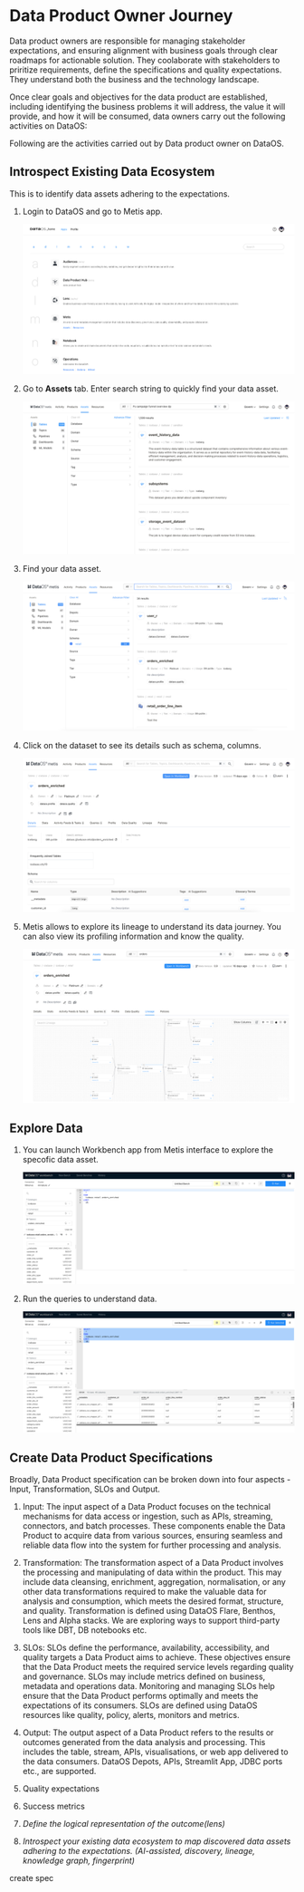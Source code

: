 # Data Product Owner Journey

Data product owners are responsible for managing stakeholder expectations, and ensuring alignment with business goals through clear roadmaps for actionable solution. They coolaborate with stakeholders to priritize requirements, define the specifications and quality expectations. They understand both the business and the technology landscape.

Once clear goals and objectives for the data product are established, including identifying the business problems it will address, the value it will provide, and how it will be consumed, data owners carry out the following activities on DataOS:

Following are the activities carried out by Data product owner on DataOS.

## Introspect Existing Data Ecosystem 

This is to identify data assets adhering to the expectations.

1. Login to DataOS and go to Metis app.
    
    ![dataoshome_metis.png](/getting_started/dataoshome_metis.png)
    
2. Go to **Assets** tab. Enter search string to quickly find your data asset.
    
    ![assets_metis.png](/getting_started/assets_metis.png)
    
3. Find your data asset.
    
    ![dataset_filtered.png](/getting_started/dataset_filtered.png)
    
4. Click on the dataset to see its details such as schema, columns. 
    
    ![dataset_details.png](/getting_started/dataset_details.png)
   
5. Metis allows to explore its lineage to understand its data journey. You can also view its profiling information and know the quality. 
   
   ![dataset_details.png](/getting_started/data_product_owner/lineage.png)

## Explore Data

1. You can launch Workbench app from Metis interface to explore the specofic data asset.

   ![dataset_details.png](/getting_started/data_product_owner/explore_workbench.png)

2. Run the queries to understand data.

   ![dataset_details.png](/getting_started/data_product_owner/query_workbench.png)


## Create Data Product Specifications

Broadly, Data Product specification can be broken down into four aspects - Input, Transformation, SLOs and Output.

1. Input: The input aspect of a Data Product focuses on the technical mechanisms for data access or ingestion, such as APIs, streaming, connectors, and batch processes. These components enable the Data Product to acquire data from various sources, ensuring seamless and reliable data flow into the system for further processing and analysis.


2. Transformation: The transformation aspect of a Data Product involves the processing and manipulating of data within the product. This may include data cleansing, enrichment, aggregation, normalisation, or any other data transformations required to make the valuable data for analysis and consumption, which meets the desired format, structure, and quality. Transformation is defined using DataOS Flare, Benthos, Lens and Alpha stacks. We are exploring ways to support third-party tools like DBT, DB notebooks etc. 

3. SLOs: SLOs define the performance, availability, accessibility, and quality targets a Data Product aims to achieve. These objectives ensure that the Data Product meets the required service levels regarding quality and governance. SLOs may include metrics defined on business, metadata and operations data.  Monitoring and managing SLOs help ensure that the Data Product performs optimally and meets the expectations of its consumers. SLOs are defined using DataOS resources like quality, policy, alerts, monitors and metrics.
 
4. Output: The output aspect of a Data Product refers to the results or outcomes generated from the data analysis and processing. This includes the table, stream, APIs, visualisations, or web app delivered to the data consumers. DataOS Depots, APIs, Streamlit App, JDBC ports etc., are supported.


    

4. Quality expectations

5. Success metrics

1. *Define the logical representation of the outcome(lens)*
2. *Introspect your existing data ecosystem to map discovered data assets adhering to the expectations. (AI-assisted, discovery, lineage, knowledge graph, fingerprint)*

create spec